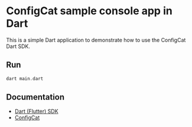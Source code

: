 # ConfigCat sample console app in Dart

This is a simple Dart application to demonstrate how to use the ConfigCat Dart SDK.

## Run
```dart
dart main.dart
```

## Documentation
- [Dart (Flutter) SDK](https://configcat.com/docs/sdk-reference/dart)
- [ConfigCat](https://configcat.com)